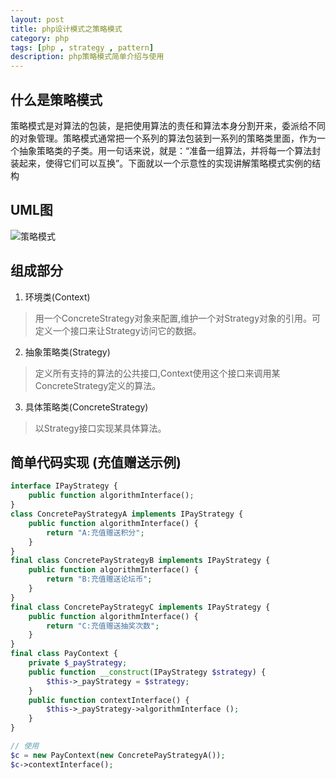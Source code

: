 ```yaml
---
layout: post
title: php设计模式之策略模式
category: php
tags: [php , strategy , pattern]
description: php策略模式简单介绍与使用
---
```


## 什么是策略模式
策略模式是对算法的包装，是把使用算法的责任和算法本身分割开来，委派给不同的对象管理。策略模式通常把一个系列的算法包装到一系列的策略类里面，作为一 个抽象策略类的子类。用一句话来说，就是：“准备一组算法，并将每一个算法封装起来，使得它们可以互换”。下面就以一个示意性的实现讲解策略模式实例的结构

## UML图
![策略模式][1]

## 组成部分

 1. 环境类(Context)
 
> 用一个ConcreteStrategy对象来配置,维护一个对Strategy对象的引用。可定义一个接口来让Strategy访问它的数据。

 2. 抽象策略类(Strategy)
 
> 定义所有支持的算法的公共接口,Context使用这个接口来调用某ConcreteStrategy定义的算法。

 3. 具体策略类(ConcreteStrategy)
 
> 以Strategy接口实现某具体算法。

## 简单代码实现 (充值赠送示例)
```php
interface IPayStrategy {
	public function algorithmInterface();
}
class ConcretePayStrategyA implements IPayStrategy {
	public function algorithmInterface() {
		return "A:充值赠送积分";
	}
}
final class ConcretePayStrategyB implements IPayStrategy {
	public function algorithmInterface() {
		return "B:充值赠送论坛币";
	}
}
final class ConcretePayStrategyC implements IPayStrategy {
	public function algorithmInterface() {
		return "C:充值赠送抽奖次数";
	}
}
final class PayContext {
	private $_payStrategy;
	public function __construct(IPayStrategy $strategy) {
		$this->_payStrategy = $strategy;
	}
	public function contextInterface() {
		$this->_payStrategy->algorithmInterface ();
	}
}

// 使用
$c = new PayContext(new ConcretePayStrategyA());
$c->contextInterface();
```


  [1]: http://chuantu.biz/t2/10/1434699928x1822619110.png